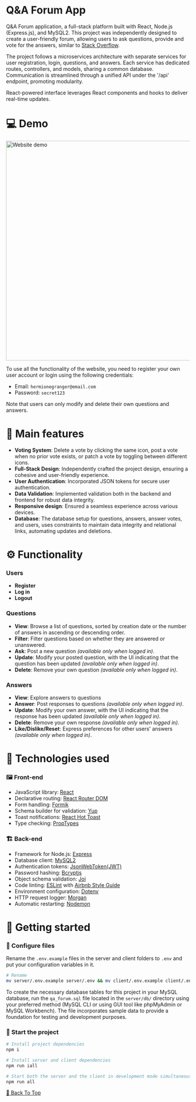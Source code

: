 # Q&A Forum App

Q&A Forum application, a full-stack platform built with React, Node.js (Express.js), and MySQL2.
This project was independently designed to create a user-friendly forum, allowing users to ask questions, provide and vote for the answers, similar to [Stack Overflow](https://stackoverflow.com/questions).

The project follows a microservices architecture with separate services for user registration, login, questions, and answers. Each service has dedicated routes, controllers, and models, sharing a common database. Communication is streamlined through a unified API under the '/api' endpoint, promoting modularity.

React-powered interface leverages React components and hooks to deliver real-time updates.

# 💻 Demo

<img src="client/src/assets/img/examples/example.gif" alt="Website demo" width="600" height="auto">

To use all the functionality of the website, you need to register your own user account or login using the following credentials:

- Email: `hermionegranger@email.com`
- Password: `secret123`

Note that users can only modify and delete their own questions and answers.

# 🎨 Main features

- **Voting System**: Delete a vote by clicking the same icon, post a vote when no prior vote exists, or patch a vote by toggling between different icons.
- **Full-Stack Design**: Independently crafted the project design, ensuring a cohesive and user-friendly experience.
- **User Authentication**: Incorporated JSON tokens for secure user authentication.
- **Data Validation**: Implemented validation both in the backend and frontend for robust data integrity.
- **Responsive design**: Ensured a seamless experience across various devices.
- **Database**: The database setup for questions, answers, answer votes, and users, uses constraints to maintain data integrity and relational links, automating updates and deletions.

# ⚙️ Functionality

### Users

- **Register**
- **Log in**
- **Logout**

### Questions

- **View**: Browse a list of questions, sorted by creation date or the number of answers in ascending or descending order.
- **Filter**: Filter questions based on whether they are answered or unanswered.
- **Ask**: Post a new question _(available only when logged in)_.
- **Update**: Modify your posted question, with the UI indicating that the question has been updated _(available only when logged in)_.
- **Delete**: Remove your own question _(available only when logged in)_.

### Answers

- **View**: Explore answers to questions
- **Answer**: Post responses to questions _(available only when logged in)_.
- **Update**: Modify your own answer, with the UI indicating that the response has been updated _(available only when logged in)_.
- **Delete**: Remove your own response _(available only when logged in)_.
- **Like/Dislike/Reset**: Express preferences for other users' answers _(available only when logged in)_.

# 🔧 Technologies used

### 🖼️ Front-end

- JavaScript library: [React](https://reactjs.org/)
- Declarative routing: [React Router DOM](https://reactrouter.com/en/main)
- Form handling: [Formik](https://formik.org/)
- Schema builder for validation: [Yup](https://github.com/jquense/yup)
- Toast notifications: [React Hot Toast](https://react-hot-toast.com/)
- Type checking: [PropTypes](https://github.com/facebook/prop-types/)

### 🏗️ Back-end

- Framework for Node.js: [Express](https://expressjs.com/)
- Database client: [MySQL2](https://github.com/sidorares/node-mysql2)
- Authentication tokens: [JsonWebToken(JWT)](https://github.com/auth0/node-jsonwebtoken)
- Password hashing: [Bcryptjs](https://github.com/dcodeIO/bcrypt.js)
- Object schema validation: [Joi](https://joi.dev/)
- Code linting: [ESLint](https://eslint.org/) with [Airbnb Style Guide](https://airbnb.io/javascript/react/)
- Environment configuration: [Dotenv](https://github.com/motdotla/dotenv)
- HTTP request logger: [Morgan](https://github.com/expressjs/morgan#readme)
- Automatic restarting: [Nodemon](https://nodemon.io/)

# 🚀 Getting started

### 🔨 Configure files

Rename the `.env.example` files in the server and client folders to `.env` and put your configuration variables in it.

```bash
# Rename
mv server/.env.example server/.env && mv client/.env.example client/.env
```

To create the necessary database tables for this project in your MySQL database, run the `qa_forum.sql` file located in the `server/db/` directory using your preferred method (MySQL CLI or using GUI tool like phpMyAdmin or MySQL Workbench).
The file incorporates sample data to provide a foundation for testing and development purposes.

### 🎈 Start the project

```bash
# Install project dependencies
npm i

# Install server and client dependencies
npm run iall

# Start both the server and the client in development mode simultaneously
npm run all
```

[🔼 Back To Top](#top)
